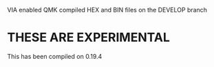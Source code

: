 VIA enabled QMK compiled HEX and BIN files on the DEVELOP branch

# THESE ARE EXPERIMENTAL 

 This has been compiled on 0.19.4
